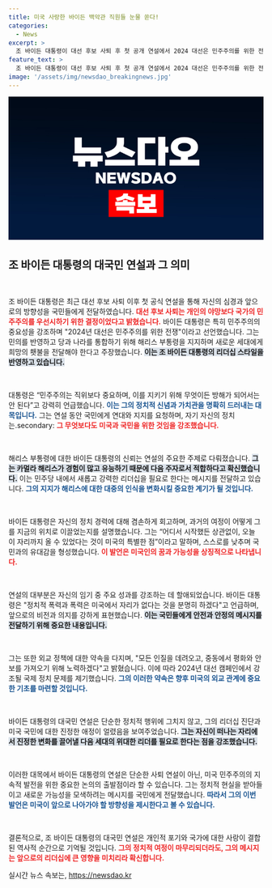 ```yaml
---
title: 미국 사랑한 바이든 백악관 직원들 눈물 쏟다!
categories:
  - News
excerpt: >
  조 바이든 대통령이 대선 후보 사퇴 후 첫 공개 연설에서 2024 대선은 민주주의를 위한 전쟁이라 강조하며, 카멀라 해리스를 지지했다. 개인적 야망보다 국가가 중요하다는 메시지를 전하며 세대교체의 필요성을 설파한 그의 심경을 들어보자.
feature_text: >
  조 바이든 대통령이 대선 후보 사퇴 후 첫 공개 연설에서 2024 대선은 민주주의를 위한 전쟁이라 강조하며, 카멀라 해리스를 지지했다. 개인적 야망보다 국가가 중요하다는 메시지를 전하며 세대교체의 필요성을 설파한 그의 심경을 들어보자.
image: '/assets/img/newsdao_breakingnews.jpg'
---
```


<p><img src="/assets/img/newsdao_breakingnews.jpg" alt="flaretime 속보" /></p>

<h2 data-ke-size="size26">조 바이든 대통령의 대국민 연설과 그 의미</h2>

<p data-ke-size="size16">&nbsp;</p>

<p>조 바이든 대통령은 최근 대선 후보 사퇴 이후 첫 공식 연설을 통해 자신의 심경과 앞으로의 방향성을 국민들에게 전달하였습니다. <b><span style="color: #ee2323;">대선 후보 사퇴는 개인의 야망보다 국가의 민주주의를 우선시하기 위한 결정이었다고 밝혔습니다.</span></b> 바이든 대통령은 특히 민주주의의 중요성을 강조하며 "2024년 대선은 민주주의를 위한 전쟁"이라고 선언했습니다. 그는 민의를 반영하고 당과 나라를 통합하기 위해 해리스 부통령을 지지하며 새로운 세대에게 희망의 횃불을 전달해야 한다고 주장했습니다. <b><span style="background-color: #21538527;">이는 조 바이든 대통령의 리더십 스타일을 반영하고 있습니다.</span></b> </p>

<p data-ke-size="size16">&nbsp;</p>

<p>대통령은 “민주주의는 직위보다 중요하며, 이를 지키기 위해 무엇이든 방해가 되어서는 안 된다”고 강력히 언급했습니다. <b><span style="color: #1a5490;">이는 그의 정치적 신념과 가치관을 명확히 드러내는 대목입니다.</span></b> 그는 연설 동안 국민에게 연대와 지지를 요청하며, 자기 자신의 정치는.secondary: <b><span style="color: #ee2323;">그 무엇보다도 미국과 국민을 위한 것임을 강조했습니다.</span></b></p>

<p data-ke-size="size16">&nbsp;</p>

<p>해리스 부통령에 대한 바이든 대통령의 신뢰는 연설의 주요한 주제로 다뤄졌습니다. <b><span style="background-color: #21538527;">그는 카멀라 해리스가 경험이 많고 유능하기 때문에 다음 주자로서 적합하다고 확신했습니다.</span></b> 이는 민주당 내에서 새롭고 강력한 리더십을 필요로 한다는 메시지를 전달하고 있습니다. <b><span style="color: #1a5490;">그의 지지가 해리스에 대한 대중의 인식을 변화시킬 중요한 계기가 될 것입니다.</span></b></p>

<p data-ke-size="size16">&nbsp;</p>

<p>바이든 대통령은 자신의 정치 경력에 대해 겸손하게 회고하며, 과거의 여정이 어떻게 그를 지금의 위치로 이끌었는지를 설명했습니다. 그는 “어디서 시작했든 상관없이, 오늘 이 자리까지 올 수 있었다는 것이 미국의 특별한 점”이라고 말하며, 스스로를 낮추며 국민과의 유대감을 형성했습니다. <b><span style="color: #ee2323;">이 발언은 미국인의 꿈과 가능성을 상징적으로 나타냅니다.</span></b></p>

<p data-ke-size="size16">&nbsp;</p>

<p>연설의 대부분은 자신의 임기 중 주요 성과를 강조하는 데 할애되었습니다. 바이든 대통령은 "정치적 폭력과 폭력은 미국에서 자리가 없다는 것을 분명히 하겠다"고 언급하며, 앞으로의 비전과 의지를 강하게 표현했습니다. <b><span style="background-color: #21538527;">이는 국민들에게 안전과 안정의 메시지를 전달하기 위해 중요한 내용입니다.</span></b> </p>

<p data-ke-size="size16">&nbsp;</p>

<p>그는 또한 외교 정책에 대한 약속을 다지며, "모든 인질을 데려오고, 중동에서 평화와 안보를 가져오기 위해 노력하겠다"고 밝혔습니다. 이에 따라 2024년 대선 캠페인에서 강조될 국제 정치 문제를 제기했습니다. <b><span style="color: #1a5490;">그의 이러한 약속은 향후 미국의 외교 관계에 중요한 기초를 마련할 것입니다.</span></b></p>

<p data-ke-size="size16">&nbsp;</p>

<p>바이든 대통령의 대국민 연설은 단순한 정치적 행위에 그치지 않고, 그의 리더십 진단과 미국 국민에 대한 진정한 애정이 얼렸음을 보여주었습니다. <b><span style="background-color: #21538527;">그는 자신이 떠나는 자리에서 진정한 변화를 끌어낼 다음 세대의 위대한 리더를 필요로 한다는 점을 강조했습니다.</span></b> </p>

<p data-ke-size="size16">&nbsp;</p>

<p>이러한 대목에서 바이든 대통령의 연설은 단순한 사퇴 연설이 아닌, 미국 민주주의의 지속적 발전을 위한 중요한 논의의 출발점이라 할 수 있습니다. 그는 정치적 현실을 받아들이고 새로운 가능성을 모색하려는 메시지를 국민에게 전달했습니다. <b><span style="color: #1a5490;">따라서 그의 이번 발언은 미국이 앞으로 나아가야 할 방향성을 제시한다고 볼 수 있습니다.</span></b></p>

<p data-ke-size="size16">&nbsp;</p>

<p>결론적으로, 조 바이든 대통령의 대국민 연설은 개인적 포기와 국가에 대한 사랑이 결합된 역사적 순간으로 기억될 것입니다. <b><span style="color: #ee2323;">그의 정치적 여정이 마무리되더라도, 그의 메시지는 앞으로의 리더십에 큰 영향을 미치리라 확신합니다.</span></b></p>
실시간 뉴스 속보는, <a href="https://newsdao.kr" rel="dofollow">https://newsdao.kr</a>


